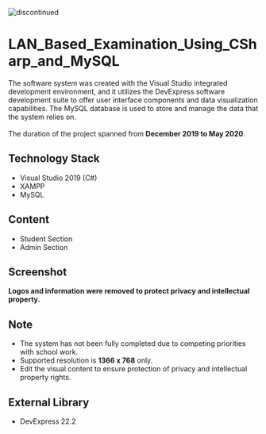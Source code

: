 
<p align="left"> <img src="https://camo.githubusercontent.com/41b4407c394c2bd65aa1f4199f5ce149017b80e314e1207a505c26e9f8f677c5/68747470733a2f2f696d672e736869656c64732e696f2f62616467652f7374617475732d646973636f6e74696e7565642d7265642e737667" alt="discontinued" /> </p>

# LAN_Based_Examination_Using_CSharp_and_MySQL
The software system was created with the Visual Studio integrated development environment, and it utilizes the DevExpress software development suite to offer user interface components and data visualization capabilities. The MySQL database is used to store and manage the data that the system relies on.\
\
The duration of the project spanned from **December 2019 to May 2020**.

## Technology Stack
* Visual Studio 2019 (C#)
* XAMPP
* MySQL

## Content
* Student Section
* Admin Section

## Screenshot
**Logos and information were removed to protect privacy and intellectual property.**</br>

## Note
* The system has not been fully completed due to competing priorities with school work.
* Supported resolution is **1366 x 768** only.
* Edit the visual content to ensure protection of privacy and intellectual property rights.

## External Library
* DevExpress 22.2 
